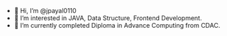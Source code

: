 - 👋 Hi, I’m @jpayal0110
- 👀 I’m interested in JAVA, Data Structure, Frontend Development.
- 🌱 I’m currently completed Diploma in Advance Computing from CDAC.


<!---
jpayal0110/jpayal0110 is a ✨ special ✨ repository because its `README.md` (this file) appears on your GitHub profile.
You can click the Preview link to take a look at your changes.
--->
